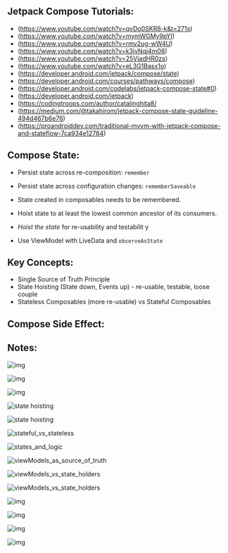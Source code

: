 


 ## Jetpack Compose Tutorials:
* (https://www.youtube.com/watch?v=qvDo0SKR8-k&t=271s)
* (https://www.youtube.com/watch?v=mymWGMy9pYI)
* (https://www.youtube.com/watch?v=rmv2ug-wW4U)
* (https://www.youtube.com/watch?v=k3jvNqj4m08)
* (https://www.youtube.com/watch?v=25VjadHR0zs)
* (https://www.youtube.com/watch?v=eL3G1Basx1o)
* (https://developer.android.com/jetpack/compose/state)
* (https://developer.android.com/courses/pathways/compose)
* (https://developer.android.com/codelabs/jetpack-compose-state#0)
* (https://developer.android.com/jetpack)
* (https://codingtroops.com/author/catalinghita8/
* (https://medium.com/@takahirom/jetpack-compose-state-guideline-494d467b6e76)
* (https://proandroiddev.com/traditional-mvvm-with-jetpack-compose-and-stateflow-7ca934e12784)


  


## Compose State:
* Persist state across re-composition: `remember`
* Persist state across configuration changes: `rememberSaveable`
* State created in composables needs to be remembered.
* Hoist state to at least the lowest common ancestor of its consumers.


* _Hoist the state_ for re-usability and testabilit y
* Use ViewModel with LiveData and `observeAsState`

## Key Concepts:
* Single Source of Truth Principle
* State Hoisting (State down, Events up)  - re-usable, testable, loose couple
* Stateless Composables (more re-usable) vs Stateful Composables

## Compose Side Effect:


## Notes:

![img](.screenshots/state-ui.png)

![img](.screenshots/ui-state.png)

![img](.screenshots/single-source-of-truth.png)

![state hoisting](.screenshots/State_Hoisting.png)

![state hoisting](.screenshots/pass_only_what_is_needed.png)

![stateful_vs_stateless](.screenshots/stateful_vs_stateless.png)

![states_and_logic](.screenshots/state_and_logic.png)

![viewModels_as_source_of_truth](.screenshots/viewModels_as_source_of_truth.png)

![viewModels_vs_state_holders](.screenshots/viewModes_vs_state_holders.png)

![viewModels_vs_state_holders](.screenshots/managing_state.png)

![img](.screenshots/mvvm-state.png)

![img](.screenshots/recomposition.png)

![img](.screenshots/recomposition-mvvm.png)

![img](.screenshots/where-to-hold-state.png)

